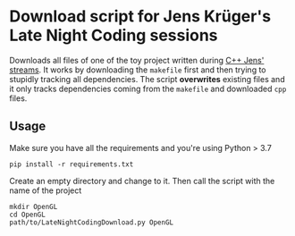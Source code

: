 # Download script for Jens Krüger's Late Night Coding sessions

Downloads all files of one of the toy project written during [C++ Jens' streams](https://www.twitch.tv/jhkrueger).
It works by downloading the `makefile` first and then trying to stupidly tracking all dependencies.
The script **overwrites** existing files and it only tracks dependencies coming from the `makefile` and downloaded
`cpp` files.

## Usage

Make sure you have all the requirements and you're using Python > 3.7

```shell script
pip install -r requirements.txt
```

Create an empty directory and change to it. Then call the script with the name of the project

```
mkdir OpenGL
cd OpenGL
path/to/LateNightCodingDownload.py OpenGL
```

